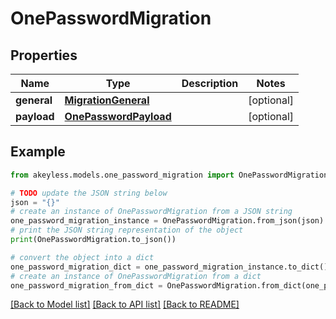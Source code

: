 # OnePasswordMigration


## Properties

Name | Type | Description | Notes
------------ | ------------- | ------------- | -------------
**general** | [**MigrationGeneral**](MigrationGeneral.md) |  | [optional] 
**payload** | [**OnePasswordPayload**](OnePasswordPayload.md) |  | [optional] 

## Example

```python
from akeyless.models.one_password_migration import OnePasswordMigration

# TODO update the JSON string below
json = "{}"
# create an instance of OnePasswordMigration from a JSON string
one_password_migration_instance = OnePasswordMigration.from_json(json)
# print the JSON string representation of the object
print(OnePasswordMigration.to_json())

# convert the object into a dict
one_password_migration_dict = one_password_migration_instance.to_dict()
# create an instance of OnePasswordMigration from a dict
one_password_migration_from_dict = OnePasswordMigration.from_dict(one_password_migration_dict)
```
[[Back to Model list]](../README.md#documentation-for-models) [[Back to API list]](../README.md#documentation-for-api-endpoints) [[Back to README]](../README.md)


